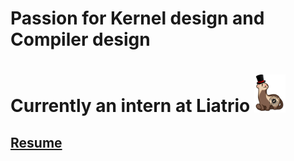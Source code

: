 # Passion for Kernel design and Compiler design
# Currently an intern at Liatrio <img src="images/quality_ferrets.png" alt="quality ferret" width="50"/>
## [Resume](https://snowmang1.github.io/Resume/)

